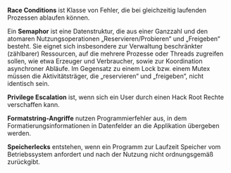 **Race Conditions** ist Klasse von Fehler, die bei gleichzeitig laufenden Prozessen ablaufen können.

Ein **Semaphor** ist eine Datenstruktur, die aus einer Ganzzahl und den atomaren Nutzungsoperationen „Reservieren/Probieren“ und „Freigeben“ besteht. 
Sie eignet sich insbesondere zur Verwaltung beschränkter (zählbarer) Ressourcen, auf die mehrere Prozesse oder Threads zugreifen sollen, 
wie etwa Erzeuger und Verbraucher, sowie zur Koordination asynchroner Abläufe. 
Im Gegensatz zu einem Lock bzw. einem Mutex müssen die Aktivitätsträger, die „reservieren“ und „freigeben“, nicht identisch sein.

**Privilege Escalation** ist, wenn sich ein User durch einen Hack Root Rechte verschaffen kann.

**Formatstring-Angriffe** nutzen Programmierfehler aus, in dem Formatierungsinformationen in Datenfelder an die Applikation übergeben werden.

**Speicherlecks** entstehen, wenn ein Programm zur Laufzeit Speicher vom Betriebssystem anfordert und nach der Nutzung nicht ordnungsgemäß zurückgibt.

  
